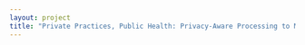 ```yaml
--- 
layout: project 
title: "Private Practices, Public Health: Privacy-Aware Processing to Maximize Access to Health Collections" 
---
```



